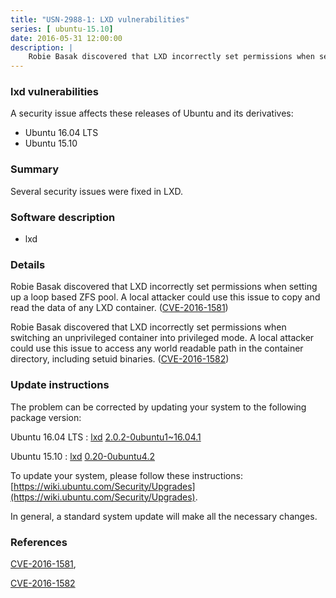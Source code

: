 ```yaml
---
title: "USN-2988-1: LXD vulnerabilities"
series: [ ubuntu-15.10]
date: 2016-05-31 12:00:00
description: |
    Robie Basak discovered that LXD incorrectly set permissions when setting up a loop based ZFS pool. A local attacker could use this issue to copy and read the data of any LXD container. ([CVE-2016-1581](http://people.ubuntu.com/~ubuntu-security/cve/CVE-2016-1581))
--- 
```

 
 


### lxd vulnerabilities

A security issue affects these releases of Ubuntu and its derivatives:

* Ubuntu 16.04 LTS
* Ubuntu 15.10

### Summary

Several security issues were fixed in LXD. 

### Software description

* lxd 

### Details

Robie Basak discovered that LXD incorrectly set permissions when setting up a loop based ZFS pool. A local attacker could use this issue to copy and read the data of any LXD container. ([CVE-2016-1581](http://people.ubuntu.com/~ubuntu-security/cve/CVE-2016-1581))

Robie Basak discovered that LXD incorrectly set permissions when switching an unprivileged container into privileged mode. A local attacker could use this issue to access any world readable path in the container directory, including setuid binaries. ([CVE-2016-1582](http://people.ubuntu.com/~ubuntu-security/cve/CVE-2016-1582)) 

### Update instructions

The problem can be corrected by updating your system to the following package version:

Ubuntu 16.04 LTS
 : [lxd](https://launchpad.net/ubuntu/+source/lxd) <span> [2.0.2-0ubuntu1~16.04.1](https://launchpad.net/ubuntu/+source/lxd/2.0.2-0ubuntu1~16.04.1) </span> 

Ubuntu 15.10
 : [lxd](https://launchpad.net/ubuntu/+source/lxd) <span> [0.20-0ubuntu4.2](https://launchpad.net/ubuntu/+source/lxd/0.20-0ubuntu4.2) </span> 

To update your system, please follow these instructions: [https://wiki.ubuntu.com/Security/Upgrades](https://wiki.ubuntu.com/Security/Upgrades).

In general, a standard system update will make all the necessary changes. 

### References

 
 [CVE-2016-1581](http://people.ubuntu.com/~ubuntu-security/cve/CVE-2016-1581), 

 [CVE-2016-1582](http://people.ubuntu.com/~ubuntu-security/cve/CVE-2016-1582)
 

